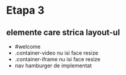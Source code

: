 # Etapa 3
## elemente care strica layout-ul
- #welcome
- .container-video nu isi face resize
- .container-iframe nu isi face resize
- nav hamburger de implementat